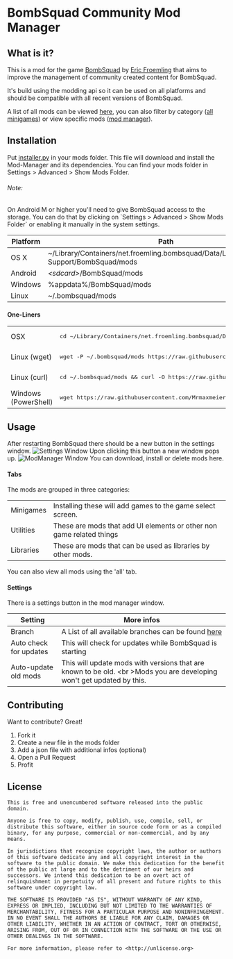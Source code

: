 <h1>BombSquad Community Mod Manager</h1>

<h2>What is it?</h2>

This is a mod for the game <a href="http://www.froemling.net/apps/bombsquad">BombSquad</a> by <a href="http://www.froemling.net/about">Eric Froemling</a> that aims to improve the management of community created content for BombSquad.

It's build using the modding api so it can be used on all platforms and should be compatible with all recent versions of BombSquad.

A list of all mods can be viewed [here](http://mrmaxmeier.github.io/BombSquad-Community-Mod-Manager), you can also filter by category ([all minigames](http://mrmaxmeier.github.io/BombSquad-Community-Mod-Manager/#/category/minigames)) or view specific mods ([mod manager](http://mrmaxmeier.github.io/BombSquad-Community-Mod-Manager/#/mod/modManager)).

<h2>Installation</h2>

Put <a href="https://raw.githubusercontent.com/Mrmaxmeier/BombSquad-ModManager-and-Mods/master/utils/installer.py">installer.py</a> in your mods folder. This file will download and install the Mod-Manager and its dependencies.
You can find your mods folder in Settings > Advanced > Show Mods Folder.

<h6>Note:</h6>
On Android M or higher you'll need to give BombSquad access to the storage. You can do that by clicking on `Settings > Advanced > Show Mods Folder` or enabling it manually in the system settings.

| Platform  | Path       |
| --------- | ---------- |
| OS X      | ~/Library/Containers/net.froemling.bombsquad/Data/Library/Application Support/BombSquad/mods |
| Android   | *<*sdcard*>*/BombSquad/mods  |
| Windows   | %appdata%/BombSquad/mods |
| Linux     | ~/.bombsquad/mods            |

<h4>One-Liners</h4>
<table>
  <tr>
    <td>OSX</td>
    <td>
      <pre>cd ~/Library/Containers/net.froemling.bombsquad/Data/Library/Application\ Support/BombSquad/mods && curl -O https://raw.githubusercontent.com/Mrmaxmeier/BombSquad-Community-Mod-Manager/master/utils/installer.py</pre>
    </td>
  </tr>
  <tr>
    <td>Linux (wget)</td>
    <td>
      <pre>wget -P ~/.bombsquad/mods https://raw.githubusercontent.com/Mrmaxmeier/BombSquad-Community-Mod-Manager/master/utils/installer.py</pre>
    </td>
  </tr>
  <tr>
    <td>Linux (curl)</td>
    <td>
      <pre>cd ~/.bombsquad/mods && curl -O https://raw.githubusercontent.com/Mrmaxmeier/BombSquad-Community-Mod-Manager/master/utils/installer.py</pre>  
    </td>
  </tr>
  <tr>
    <td>Windows (PowerShell)</td>
    <td>
      <pre>wget https://raw.githubusercontent.com/Mrmaxmeier/BombSquad-ModManager-and-Mods/master/utils/installer.py -OutFile $env:APPDATA/BombSquad/mods/installer.py</pre>
    </td>
</table>

<h2>Usage</h2>

After restarting BombSquad there should be a new button in the settings window.
![Settings Window](screenshots/SettingsWindow.png)
Upon clicking this button a new window pops up.
![ModManager Window](screenshots/ModManagerWindow.png)
You can download, install or delete mods here.


<h4>Tabs</h4>
The mods are grouped in three categories:

<table>
  <tr>
    <td>Minigames</td>
    <td>Installing these will add games to the game select screen.</td>
  </tr>
  <tr>
    <td>Utilities</td>
    <td>These are mods that add UI elements or other non game related things </td>
  </tr>
  <tr>
    <td>Libraries</td>
    <td>These are mods that can be used as libraries by other mods.</td>
  </tr>
</table>

You can also view all mods using the 'all' tab.


<h4>Settings</h4>
There is a settings button in the mod manager window.

| Setting | More infos |
| ---------- | ---------- |
| Branch     |  A List of all available branches can be found [here](https://api.github.com/repos/Mrmaxmeier/BombSquad-Community-Mod-Manager/branches)   |
| Auto check for updates | This will check for updates while BombSquad is starting |
| Auto-update old mods | This will update mods with versions that are known to be old. <br \>Mods you are developing won't get updated by this. |



<h2>Contributing</h2>

Want to contribute? Great!

1. Fork it
2. Create a new file in the mods folder
3. Add a json file with additional infos (optional)
5. Open a Pull Request
6. Profit

<h2>License</h2>

```
This is free and unencumbered software released into the public domain.

Anyone is free to copy, modify, publish, use, compile, sell, or
distribute this software, either in source code form or as a compiled
binary, for any purpose, commercial or non-commercial, and by any
means.

In jurisdictions that recognize copyright laws, the author or authors
of this software dedicate any and all copyright interest in the
software to the public domain. We make this dedication for the benefit
of the public at large and to the detriment of our heirs and
successors. We intend this dedication to be an overt act of
relinquishment in perpetuity of all present and future rights to this
software under copyright law.

THE SOFTWARE IS PROVIDED "AS IS", WITHOUT WARRANTY OF ANY KIND,
EXPRESS OR IMPLIED, INCLUDING BUT NOT LIMITED TO THE WARRANTIES OF
MERCHANTABILITY, FITNESS FOR A PARTICULAR PURPOSE AND NONINFRINGEMENT.
IN NO EVENT SHALL THE AUTHORS BE LIABLE FOR ANY CLAIM, DAMAGES OR
OTHER LIABILITY, WHETHER IN AN ACTION OF CONTRACT, TORT OR OTHERWISE,
ARISING FROM, OUT OF OR IN CONNECTION WITH THE SOFTWARE OR THE USE OR
OTHER DEALINGS IN THE SOFTWARE.

For more information, please refer to <http://unlicense.org>
```
